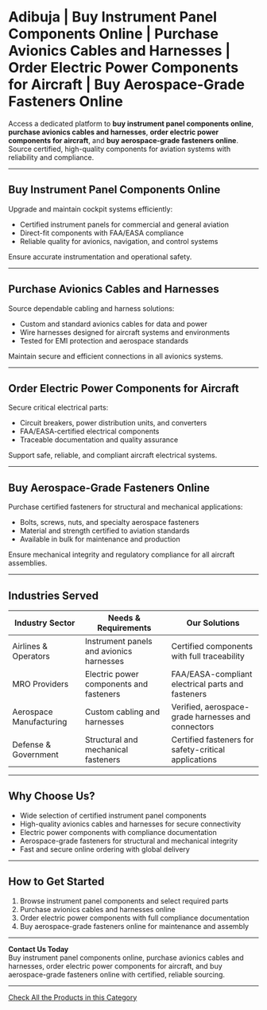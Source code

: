 # Adibuja | Buy Instrument Panel Components Online | Purchase Avionics Cables and Harnesses | Order Electric Power Components for Aircraft | Buy Aerospace-Grade Fasteners Online

Access a dedicated platform to **buy instrument panel components online**, **purchase avionics cables and harnesses**, **order electric power components for aircraft**, and **buy aerospace-grade fasteners online**. Source certified, high-quality components for aviation systems with reliability and compliance.

---

## Buy Instrument Panel Components Online

Upgrade and maintain cockpit systems efficiently:

- Certified instrument panels for commercial and general aviation  
- Direct-fit components with FAA/EASA compliance  
- Reliable quality for avionics, navigation, and control systems  

Ensure accurate instrumentation and operational safety.

---

## Purchase Avionics Cables and Harnesses

Source dependable cabling and harness solutions:

- Custom and standard avionics cables for data and power  
- Wire harnesses designed for aircraft systems and environments  
- Tested for EMI protection and aerospace standards  

Maintain secure and efficient connections in all avionics systems.

---

## Order Electric Power Components for Aircraft

Secure critical electrical parts:

- Circuit breakers, power distribution units, and converters  
- FAA/EASA-certified electrical components  
- Traceable documentation and quality assurance  

Support safe, reliable, and compliant aircraft electrical systems.

---

## Buy Aerospace-Grade Fasteners Online

Purchase certified fasteners for structural and mechanical applications:

- Bolts, screws, nuts, and specialty aerospace fasteners  
- Material and strength certified to aviation standards  
- Available in bulk for maintenance and production  

Ensure mechanical integrity and regulatory compliance for all aircraft assemblies.

---

## Industries Served

| Industry Sector          | Needs & Requirements                              | Our Solutions                                     |
|--------------------------|--------------------------------------------------|--------------------------------------------------|
| Airlines & Operators     | Instrument panels and avionics harnesses          | Certified components with full traceability      |
| MRO Providers            | Electric power components and fasteners           | FAA/EASA-compliant electrical parts and fasteners|
| Aerospace Manufacturing  | Custom cabling and harnesses                       | Verified, aerospace-grade harnesses and connectors|
| Defense & Government     | Structural and mechanical fasteners               | Certified fasteners for safety-critical applications|

---

## Why Choose Us?

- Wide selection of certified instrument panel components  
- High-quality avionics cables and harnesses for secure connectivity  
- Electric power components with compliance documentation  
- Aerospace-grade fasteners for structural and mechanical integrity  
- Fast and secure online ordering with global delivery  

---

## How to Get Started

1. Browse instrument panel components and select required parts  
2. Purchase avionics cables and harnesses online  
3. Order electric power components with full compliance documentation  
4. Buy aerospace-grade fasteners online for maintenance and assembly  

---

**Contact Us Today**  
Buy instrument panel components online, purchase avionics cables and harnesses, order electric power components for aircraft, and buy aerospace-grade fasteners online with certified, reliable sourcing.

---
[Check All the Products in this Category](https://www.adibuja.com/categories/aviation-part)
